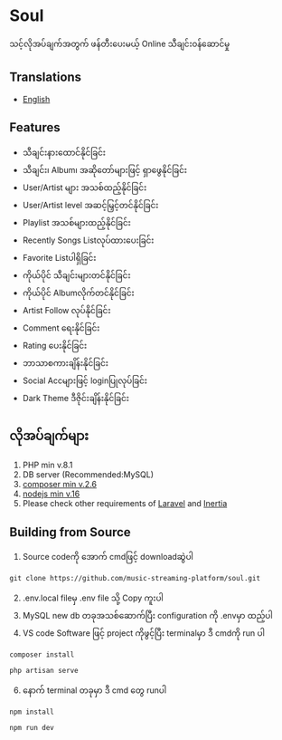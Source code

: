 # Soul

သင့်လိုအပ်ချက်အတွက် ဖန်တီးပေးမယ့် Online သီချင်း၀န်ဆောင်မှု

## Translations
- [English ](/README.md)

## Features

- သီချင်းနားထောင်နိုင်ခြင်း
- သီချင်း၊ Album၊ အဆိုတော်များဖြင့် ရှာဖွေနိုင်ခြင်း
- User/Artist များ အသစ်ထည့်နိုင်ခြင်း
- User/Artist level အဆင့်မြှင့်တင်နိုင်ခြင်း
- Playlist အသစ်များထည့်နိုင်ခြင်း
- Recently Songs Listလုပ်ထားပေးခြင်း
- Favorite Listပါရှိခြင်း
- ကိုယ်ပိုင် သီချင်းများတင်နိုင်ခြင်း
- ကိုယ်ပိုင် Albumလိုက်တင်နိုင်ခြင်း
- Artist Follow လုပ်နိုင်ခြင်း
- Comment ရေးနိုင်ခြင်း
- Rating ပေးနိုင်ခြင်း
- ဘာသာစကားချိန်းနိုင်ခြင်း
- Social Accများဖြင့် loginပြုလုပ်ခြင်း
- Dark Theme ဒီဇိုင်းချိန်းနိုင်ခြင်း

လိုအပ်ချက်များ
------
1. PHP min v.8.1
2. DB server (Recommended:MySQL)
3. [composer min v.2.6](https://getcomposer.org/)
4. [nodejs min v.16](https://nodejs.org/)
5. Please check other requirements of  [Laravel](https://laravel.com/) and [Inertia](https://inertiajs.com/)

## Building from Source

1. Source codeကို အောက် cmdဖြင့် downloadဆွဲပါ

```
git clone https://github.com/music-streaming-platform/soul.git
```
2. .env.local fileမှ .env file သို့ Copy ကူးပါ
4. MySQL new db တခုအသစ်ဆောက်ပြီး configuration ကို .envမှာ ထည့်ပါ
5. VS code Software ဖြင့် project ကိုဖွင့်ပြီး terminalမှာ ဒီ cmdကို run ပါ
```
composer install
```
```
php artisan serve
```

6. နောက် terminal တခုမှာ ဒီ cmd တွေ runပါ
```
npm install
```
```
npm run dev
```
